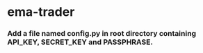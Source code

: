 # ema-trader

### Add a file named config.py in root directory containing API_KEY, SECRET_KEY and PASSPHRASE.
